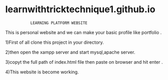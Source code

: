 # learnwithtricktechnique1.github.io


               LEARNING PLATFORM WEBSITE
               
This is personal website and we can make your basic profile like portfolio .


1)First of all clone this project in your directory.


2)then open the xampp server and start  mysql,apache server.


3)copyt the full path of index.html file then paste on browser and hit enter .


4)This website is become working.
